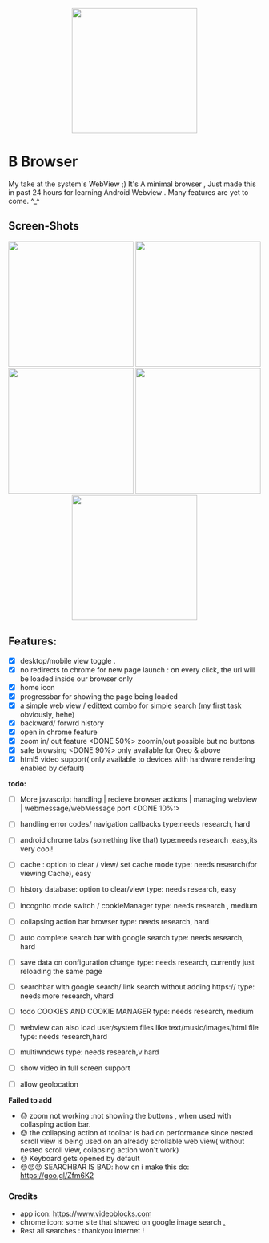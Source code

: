 <P align=center>
<img src="https://github.com/chaostools/Baby-Browser/blob/master/Snaps/app_icon.png" width="250px" height="250px">
</P>

# B Browser
My take at the system's WebView ;) It's A minimal browser , Just made this in past 24 hours for learning Android Webview . Many features are yet to come. ^_^

## Screen-Shots
<p align=center>
  <img src="https://github.com/chaostools/Baby-Browser/blob/master/Snaps/snap_1.png" width="250" height 600 />  
  <img src="https://github.com/chaostools/Baby-Browser/blob/master/Snaps/snap_4.png" width="250" height 600 />  
  <img src="https://github.com/chaostools/Baby-Browser/blob/master/Snaps/snap_5.png" width="250" height 600 />  
  <img src="https://github.com/chaostools/Baby-Browser/blob/master/Snaps/snap_3.png" width="250" height 600 />  
  <img src="https://github.com/chaostools/Baby-Browser/blob/master/Snaps/snap_2.png" width="250" height 600 />  
</p>

## Features:
 * [x] desktop/mobile view toggle .
 * [X] no redirects to chrome for new page launch : on every click,
       the url will be loaded inside our browser only                           
 * [X] home icon                                                                
 * [X] progressbar for showing the page being loaded                            
 * [x] a simple web view / edittext combo for simple search (my first task obviously, hehe)           
 * [x] backward/ forwrd history                                                    
 * [x] open in chrome feature                                                  
 * [x] zoom in/ out feature                                                 <DONE 50%> zoomin/out possible but no buttons
 * [x] safe browsing                                                            <DONE 90%> only available for Oreo & above
 * [x] html5 video support( only available to devices with hardware rendering enabled by default)

 **todo:**

 * [ ] More javascript handling | recieve browser actions | managing webview | webmessage/webMessage port
                                                                            <DONE 10%:>
 * [ ] handling error codes/ navigation callbacks                               type:needs research, hard
 * [ ] android chrome tabs (something like that)                                type:needs research ,easy,its very cool!
 * [ ] cache : option to clear / view/ set cache mode                           type: needs research(for viewing Cache), easy
 * [ ] history database: option to clear/view                                   type: needs research, easy
 * [ ] incognito mode switch / cookieManager                                     type: needs research , medium
 * [ ] collapsing action bar browser                                            type: needs research, hard
 * [ ] auto complete search bar with google search                              type: needs research, hard
 * [ ] save data on configuration change                                        type: needs research, currently just reloading the same page
 * [ ] searchbar with google search/ link search without adding https://        type: needs more research, vhard
 * [ ] todo COOKIES AND COOKIE MANAGER                                          type: needs research, medium
 * [ ] webview can also load user/system files like text/music/images/html file type: needs research,hard
 * [ ] multiwndows                                                              type: needs research,v hard
 * [ ] show video in full screen support
 * [ ] allow geolocation
   
   
   
   
 **Failed to add**
 * 😓 zoom not working :not showing the buttons , when used with collasping action bar.
 * 😓 the collapsing action of toolbar is bad on performance since nested scroll view is being used on an already scrollable web view( without nested scroll view, colapsing action won't work)
 * 😓 Keyboard gets opened by default
 * 😡😡😡  SEARCHBAR IS  BAD: how cn i make this  do: https://goo.gl/Zfm6K2







### Credits
- app icon: https://www.videoblocks.com
- chrome icon: some site that showed on google image search [.](https://www.flaticon.com/free-icon/chrome_152759)
- Rest all searches : thankyou internet !


